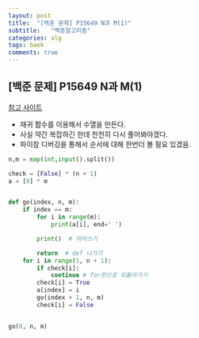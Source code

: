 ```yaml
---
layout: post
title:  "[백준 문제] P15649 N과 M(1)"
subtitle:   "백준알고리즘"
categories: alg
tags: baek
comments: true
---
```


## [백준 문제] P15649 N과 M(1)

[참고 사이트](https://j-remind.tistory.com/50)  
  
- 재귀 함수를 이용해서 수열을 만든다.
- 사실 약간 복잡하긴 한데 천천히 다시 풀어봐야겠다.
- 파이참 디버깅을 통해서 순서에 대해 한번더 볼 필요 있겠음.

```python
n,m = map(int,input().split())

check = [False] * (n + 1)
a = [0] * m


def go(index, n, m):
    if index == m:
        for i in range(m):
            print(a[i], end=' ')

        print()  # 띄어쓰기

        return  # def 나가기
    for i in range(1, n + 1):
        if check[i]:
            continue # for문으로 되돌아가기
        check[i] = True
        a[index] = i
        go(index + 1, n, m)
        check[i] = False


go(0, n, m)
```
